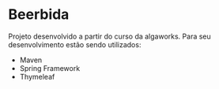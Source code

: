 # Beerbida
Projeto desenvolvido a partir do curso da algaworks. Para seu desenvolvimento estão sendo utilizados: 
- Maven
- Spring Framework
- Thymeleaf


